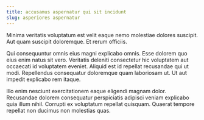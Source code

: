 ```yaml
---
title: accusamus aspernatur qui sit incidunt
slug: asperiores aspernatur
---
```


Minima veritatis voluptatum est velit eaque nemo molestiae dolores suscipit. Aut quam suscipit doloremque. Et rerum officiis.

Qui consequuntur omnis eius magni explicabo omnis. Esse dolorem quo eius enim natus sit vero. Veritatis deleniti consectetur hic voluptatem aut occaecati id voluptatem eveniet. Aliquid est id repellat recusandae qui ut modi. Repellendus consequatur doloremque quam laboriosam ut. Ut aut impedit explicabo rem itaque.

Illo enim nesciunt exercitationem eaque eligendi magnam dolor. Recusandae dolorem consequatur perspiciatis adipisci veniam explicabo quia illum nihil. Corrupti ex voluptatum repellat quisquam. Quaerat tempore repellat non ducimus non molestias quas.
